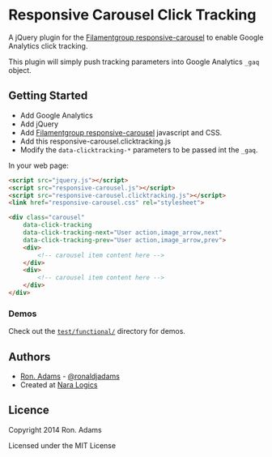 # Responsive Carousel Click Tracking

A jQuery plugin for the [Filamentgroup responsive-carousel](https://github.com/filamentgroup/responsive-carousel/) to enable Google Analytics click tracking.

This plugin will simply push tracking parameters into Google Analytics `_gaq` object. 


## Getting Started

* Add Google Analytics
* Add jQuery
* Add [Filamentgroup responsive-carousel](https://github.com/filamentgroup/responsive-carousel/) javascript and CSS.
* Add this responsive-carousel.clicktracking.js
* Modify the `data-clicktracking-*` parameters to be passed int the `_gaq`.

In your web page:

```html
<script src="jquery.js"></script>
<script src="responsive-carousel.js"></script>
<script src="responsive-carousel.clicktracking.js"></script>
<link href="responsive-carousel.css" rel="stylesheet">

<div class="carousel"
    data-click-tracking
    data-click-tracking-next="User action,image_arrow,next"
    data-click-tracking-prev="User action,image_arrow,prev">
    <div>
        <!-- carousel item content here -->
    </div>
    <div>
        <!-- carousel item content here -->
    </div>
</div>

```

### Demos

Check out the [`test/functional/`](http://ronaldjadams.github.com/responsive-carousel-clicktracking/test/functional/) directory for demos.

## Authors

* [Ron. Adams](https://github.com/ronaldjadams) - [@ronaldjadams](http://twitter.com/ronaldjadams)
* Created at [Nara Logics](http://nara.me/)

## Licence

Copyright 2014 Ron. Adams

Licensed under the MIT License
